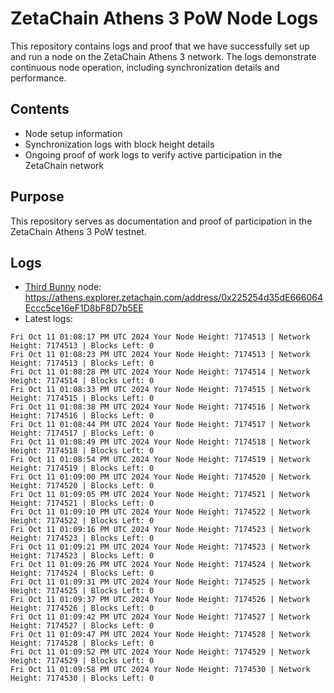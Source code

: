 # ZetaChain Athens 3 PoW Node Logs
This repository contains logs and proof that we have successfully set up and run a node on the ZetaChain Athens 3 network. The logs demonstrate continuous node operation, including synchronization details and performance.

## Contents
- Node setup information
- Synchronization logs with block height details
- Ongoing proof of work logs to verify active participation in the ZetaChain network

## Purpose
This repository serves as documentation and proof of participation in the ZetaChain Athens 3 PoW testnet.

## Logs

- [Third Bunny](https://thirdbunny.xyz/) node: https://athens.explorer.zetachain.com/address/0x225254d35dE666064Eccc5ce16eF1D8bF8D7b5EE
- Latest logs:
```
Fri Oct 11 01:08:17 PM UTC 2024 Your Node Height: 7174513 | Network Height: 7174513 | Blocks Left: 0
Fri Oct 11 01:08:23 PM UTC 2024 Your Node Height: 7174513 | Network Height: 7174513 | Blocks Left: 0
Fri Oct 11 01:08:28 PM UTC 2024 Your Node Height: 7174514 | Network Height: 7174514 | Blocks Left: 0
Fri Oct 11 01:08:33 PM UTC 2024 Your Node Height: 7174515 | Network Height: 7174515 | Blocks Left: 0
Fri Oct 11 01:08:38 PM UTC 2024 Your Node Height: 7174516 | Network Height: 7174516 | Blocks Left: 0
Fri Oct 11 01:08:44 PM UTC 2024 Your Node Height: 7174517 | Network Height: 7174517 | Blocks Left: 0
Fri Oct 11 01:08:49 PM UTC 2024 Your Node Height: 7174518 | Network Height: 7174518 | Blocks Left: 0
Fri Oct 11 01:08:54 PM UTC 2024 Your Node Height: 7174519 | Network Height: 7174519 | Blocks Left: 0
Fri Oct 11 01:09:00 PM UTC 2024 Your Node Height: 7174520 | Network Height: 7174520 | Blocks Left: 0
Fri Oct 11 01:09:05 PM UTC 2024 Your Node Height: 7174521 | Network Height: 7174521 | Blocks Left: 0
Fri Oct 11 01:09:10 PM UTC 2024 Your Node Height: 7174522 | Network Height: 7174522 | Blocks Left: 0
Fri Oct 11 01:09:16 PM UTC 2024 Your Node Height: 7174523 | Network Height: 7174523 | Blocks Left: 0
Fri Oct 11 01:09:21 PM UTC 2024 Your Node Height: 7174523 | Network Height: 7174523 | Blocks Left: 0
Fri Oct 11 01:09:26 PM UTC 2024 Your Node Height: 7174524 | Network Height: 7174524 | Blocks Left: 0
Fri Oct 11 01:09:31 PM UTC 2024 Your Node Height: 7174525 | Network Height: 7174525 | Blocks Left: 0
Fri Oct 11 01:09:37 PM UTC 2024 Your Node Height: 7174526 | Network Height: 7174526 | Blocks Left: 0
Fri Oct 11 01:09:42 PM UTC 2024 Your Node Height: 7174527 | Network Height: 7174527 | Blocks Left: 0
Fri Oct 11 01:09:47 PM UTC 2024 Your Node Height: 7174528 | Network Height: 7174528 | Blocks Left: 0
Fri Oct 11 01:09:52 PM UTC 2024 Your Node Height: 7174529 | Network Height: 7174529 | Blocks Left: 0
Fri Oct 11 01:09:58 PM UTC 2024 Your Node Height: 7174530 | Network Height: 7174530 | Blocks Left: 0
```
